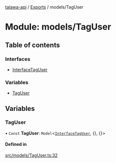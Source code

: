 [talawa-api](../README.md) / [Exports](../modules.md) / models/TagUser

# Module: models/TagUser

## Table of contents

### Interfaces

- [InterfaceTagUser](../interfaces/models_TagUser.InterfaceTagUser.md)

### Variables

- [TagUser](models_TagUser.md#taguser)

## Variables

### TagUser

• `Const` **TagUser**: `Model`\<[`InterfaceTagUser`](../interfaces/models_TagUser.InterfaceTagUser.md), \{\}, \{\}\>

#### Defined in

[src/models/TagUser.ts:32](https://github.com/PalisadoesFoundation/talawa-api/blob/4e2c75b/src/models/TagUser.ts#L32)
